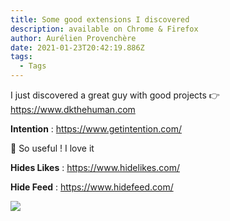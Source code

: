 ```yaml
---
title: Some good extensions I discovered
description: available on Chrome & Firefox
author: Aurélien Provenchère
date: 2021-01-23T20:42:19.886Z
tags:
  - Tags
---
```

I just discovered a great guy with good projects 👉 <https://www.dkthehuman.com>

**Intention** : <https://www.getintention.com/>

🙏 So useful ! I love it

**Hides Likes** : <https://www.hidelikes.com/>

**Hide Feed** : <https://www.hidefeed.com/>

![](/static/img/capture.png)
